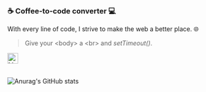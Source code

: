 <!--
**chewmunyoke/chewmunyoke** is a ✨ _special_ ✨ repository because its `README.md` (this file) appears on your GitHub profile.

Here are some ideas to get you started:

- 🔭 I’m currently working on ...
- 🌱 I’m currently learning ...
- 👯 I’m looking to collaborate on ...
- 🤔 I’m looking for help with ...
- 💬 Ask me about ...
- 📫 How to reach me: ...
- 😄 Pronouns: ...
- ⚡ Fun fact: ...
-->

### ☕ Coffee-to-code converter 💻

With every line of code, I strive to make the web a better place. 🌐

> Give your \<body\> a \<br\> and _setTimeout()_.

<a href="https://www.linkedin.com/in/chewmunyoke/">
    <img alt="LinkedIn" width="24px" src="https://www.svgrepo.com/show/299085/linkedin.svg" />
</a>

<br />
<br />

![Anurag's GitHub stats](https://github-readme-stats.vercel.app/api?username=chewmunyoke&show_icons=true&theme=tokyonight)
